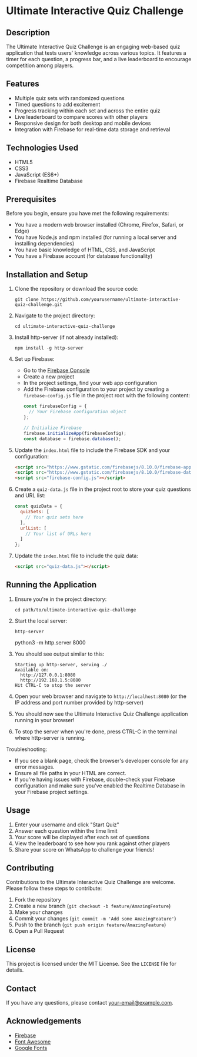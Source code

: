 # Ultimate Interactive Quiz Challenge

## Description

The Ultimate Interactive Quiz Challenge is an engaging web-based quiz application that tests users' knowledge across various topics. It features a timer for each question, a progress bar, and a live leaderboard to encourage competition among players.

## Features

- Multiple quiz sets with randomized questions
- Timed questions to add excitement
- Progress tracking within each set and across the entire quiz
- Live leaderboard to compare scores with other players
- Responsive design for both desktop and mobile devices
- Integration with Firebase for real-time data storage and retrieval

## Technologies Used

- HTML5
- CSS3
- JavaScript (ES6+)
- Firebase Realtime Database

## Prerequisites

Before you begin, ensure you have met the following requirements:

- You have a modern web browser installed (Chrome, Firefox, Safari, or Edge)
- You have Node.js and npm installed (for running a local server and installing dependencies)
- You have basic knowledge of HTML, CSS, and JavaScript
- You have a Firebase account (for database functionality)

## Installation and Setup

1. Clone the repository or download the source code:
   ```
   git clone https://github.com/yourusername/ultimate-interactive-quiz-challenge.git
   ```

2. Navigate to the project directory:
   ```
   cd ultimate-interactive-quiz-challenge
   ```

3. Install http-server (if not already installed):
   ```
   npm install -g http-server
   ```

4. Set up Firebase:
   - Go to the [Firebase Console](https://console.firebase.google.com/)
   - Create a new project
   - In the project settings, find your web app configuration
   - Add the Firebase configuration to your project by creating a `firebase-config.js` file in the project root with the following content:
     ```javascript
     const firebaseConfig = {
       // Your Firebase configuration object
     };

     // Initialize Firebase
     firebase.initializeApp(firebaseConfig);
     const database = firebase.database();
     ```

5. Update the `index.html` file to include the Firebase SDK and your configuration:
   ```html
   <script src="https://www.gstatic.com/firebasejs/8.10.0/firebase-app.js"></script>
   <script src="https://www.gstatic.com/firebasejs/8.10.0/firebase-database.js"></script>
   <script src="firebase-config.js"></script>
   ```

6. Create a `quiz-data.js` file in the project root to store your quiz questions and URL list:
   ```javascript
   const quizData = {
     quizSets: [
       // Your quiz sets here
     ],
     urlList: [
       // Your list of URLs here
     ]
   };
   ```

7. Update the `index.html` file to include the quiz data:
   ```html
   <script src="quiz-data.js"></script>
   ```

## Running the Application

1. Ensure you're in the project directory:
   ```
   cd path/to/ultimate-interactive-quiz-challenge
   ```

2. Start the local server:
   ```
   http-server
   ```
   python3 -m http.server 8000

3. You should see output similar to this:
   ```
   Starting up http-server, serving ./
   Available on:
     http://127.0.0.1:8080
     http://192.168.1.5:8080
   Hit CTRL-C to stop the server
   ```

4. Open your web browser and navigate to `http://localhost:8080` (or the IP address and port number provided by http-server)

5. You should now see the Ultimate Interactive Quiz Challenge application running in your browser!

6. To stop the server when you're done, press CTRL-C in the terminal where http-server is running.

Troubleshooting:
- If you see a blank page, check the browser's developer console for any error messages.
- Ensure all file paths in your HTML are correct.
- If you're having issues with Firebase, double-check your Firebase configuration and make sure you've enabled the Realtime Database in your Firebase project settings.

## Usage

1. Enter your username and click "Start Quiz"
2. Answer each question within the time limit
3. Your score will be displayed after each set of questions
4. View the leaderboard to see how you rank against other players
5. Share your score on WhatsApp to challenge your friends!

## Contributing

Contributions to the Ultimate Interactive Quiz Challenge are welcome. Please follow these steps to contribute:

1. Fork the repository
2. Create a new branch (`git checkout -b feature/AmazingFeature`)
3. Make your changes
4. Commit your changes (`git commit -m 'Add some AmazingFeature'`)
5. Push to the branch (`git push origin feature/AmazingFeature`)
6. Open a Pull Request

## License

This project is licensed under the MIT License. See the `LICENSE` file for details.

## Contact

If you have any questions, please contact [your-email@example.com](mailto:your-email@example.com).

## Acknowledgements

- [Firebase](https://firebase.google.com/)
- [Font Awesome](https://fontawesome.com/)
- [Google Fonts](https://fonts.google.com/)